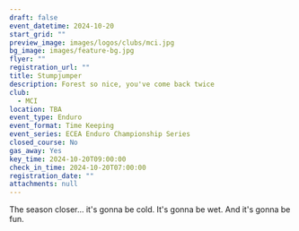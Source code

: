 ```yaml
---
draft: false
event_datetime: 2024-10-20
start_grid: ""
preview_image: images/logos/clubs/mci.jpg
bg_image: images/feature-bg.jpg
flyer: ""
registration_url: ""
title: Stumpjumper
description: Forest so nice, you've come back twice
club:
  - MCI
location: TBA
event_type: Enduro
event_format: Time Keeping
event_series: ECEA Enduro Championship Series
closed_course: No
gas_away: Yes
key_time: 2024-10-20T09:00:00
check_in_time: 2024-10-20T07:00:00
registration_date: ""
attachments: null
---
```


The season closer... it's gonna be cold. It's gonna be wet. And it's gonna be fun.
